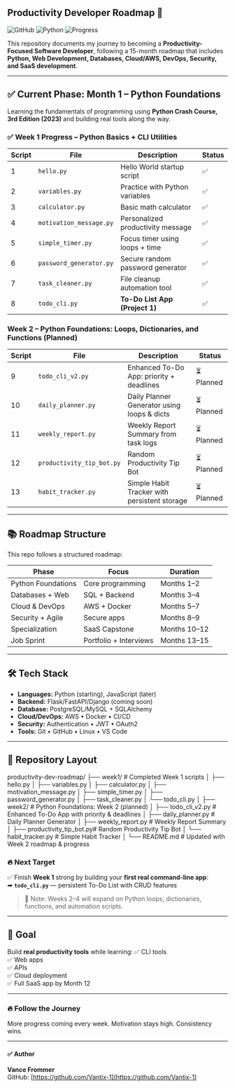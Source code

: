 ## Productivity Developer Roadmap 🚀
![GitHub](https://img.shields.io/badge/GitHub-Repo-black?logo=github&logoColor=white)
![Python](https://img.shields.io/badge/Python-3.11-blue?logo=python&logoColor=white)
![Progress](https://img.shields.io/badge/Week%202-Planned-lightgrey)

This repository documents my journey to becoming a **Productivity-Focused Software Developer**, following a 15-month roadmap that includes **Python, Web Development, Databases, Cloud/AWS, DevOps, Security, and SaaS development**.

---

## ✅ Current Phase: Month 1 – Python Foundations
Learning the fundamentals of programming using **Python Crash Course, 3rd Edition (2023)** and building real tools along the way.

### ✅ Week 1 Progress – Python Basics + CLI Utilities
| Script | File | Description | Status |
|--------|------|-------------|--------|
| 1 | `hello.py` | Hello World startup script | ✅ |
| 2 | `variables.py` | Practice with Python variables | ✅ |
| 3 | `calculator.py` | Basic math calculator | ✅ |
| 4 | `motivation_message.py` | Personalized productivity message | ✅ |
| 5 | `simple_timer.py` | Focus timer using loops + time | ✅ |
| 6 | `password_generator.py` | Secure random password generator | ✅ |
| 7 | `task_cleaner.py` | File cleanup automation tool | ✅ |
| 8 | `todo_cli.py` | **To-Do List App (Project 1)** | ✅ |

### Week 2 – Python Foundations: Loops, Dictionaries, and Functions (Planned)
| Script | File | Description | Status |
|--------|------|-------------|--------|
| 9 | `todo_cli_v2.py` | Enhanced To-Do App: priority + deadlines | ⏳ Planned |
| 10 | `daily_planner.py` | Daily Planner Generator using loops & dicts | ⏳ Planned |
| 11 | `weekly_report.py` | Weekly Report Summary from task logs | ⏳ Planned |
| 12 | `productivity_tip_bot.py` | Random Productivity Tip Bot | ⏳ Planned |
| 13 | `habit_tracker.py` | Simple Habit Tracker with persistent storage | ⏳ Planned |

---
## 📚 Roadmap Structure
This repo follows a structured roadmap:

| Phase | Focus | Duration |
|-------|-------|----------|
| Python Foundations | Core programming | Months 1–2 |
| Databases + Web | SQL + Backend | Months 3–4 |
| Cloud & DevOps | AWS + Docker | Months 5–7 |
| Security + Agile | Secure apps | Months 8–9 |
| Specialization | SaaS Capstone | Months 10–12 |
| Job Sprint | Portfolio + Interviews | Months 13–15 |

---

## 🛠️ Tech Stack
- **Languages:** Python (starting), JavaScript (later)
- **Backend:** Flask/FastAPI/Django (coming soon)
- **Database:** PostgreSQL/MySQL + SQLAlchemy
- **Cloud/DevOps:** AWS • Docker • CI/CD
- **Security:** Authentication • JWT • OAuth2
- **Tools:** Git • GitHub • Linux • VS Code

---

## 📂 Repository Layout
productivity-dev-roadmap/
├── week1/                     # Completed Week 1 scripts
│   ├── hello.py
│   ├── variables.py
│   ├── calculator.py
│   ├── motivation_message.py
│   ├── simple_timer.py
│   ├── password_generator.py
│   ├── task_cleaner.py
│   └── todo_cli.py
│
├── week2/                     # Python Foundations: Week 2 (planned)
│   ├── todo_cli_v2.py         # Enhanced To-Do App with priority & deadlines
│   ├── daily_planner.py       # Daily Planner Generator
│   ├── weekly_report.py       # Weekly Report Summary
│   ├── productivity_tip_bot.py# Random Productivity Tip Bot
│   └── habit_tracker.py       # Simple Habit Tracker
│
└── README.md                   # Updated with Week 2 roadmap & progress


### 🔥 Next Target
✅ Finish **Week 1** strong by building your **first real command-line app**:  
➡ **`todo_cli.py`** — persistent To-Do List with CRUD features  

> 📌 Note: Weeks 2–4 will expand on Python loops, dictionaries, functions, and automation scripts.

---

## 🌟 Goal
Build **real productivity tools** while learning:
✅ CLI tools  
✅ Web apps  
✅ APIs  
✅ Cloud deployment  
✅ Full SaaS app by Month 12  

---

### 🔥 Follow the Journey
More progress coming every week. Motivation stays high. Consistency wins.

---

#### ✅ Author
**Vance Frommer**  
GitHub: [https://github.com/Vantix-1](https://github.com/Vantix-1)